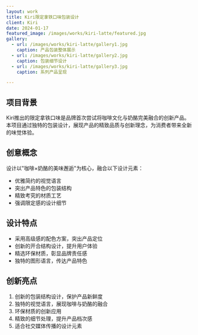 ```yaml
---
layout: work
title: Kiri限定拿铁口味包装设计
client: Kiri
date: 2024-01-17
featured_image: /images/works/kiri-latte/featured.jpg
gallery:
  - url: /images/works/kiri-latte/gallery1.jpg
    caption: 产品包装整体展示
  - url: /images/works/kiri-latte/gallery2.jpg
    caption: 包装细节设计
  - url: /images/works/kiri-latte/gallery3.jpg
    caption: 系列产品呈现

---
```


## 项目背景

Kiri推出的限定拿铁口味是品牌首次尝试将咖啡文化与奶酪完美融合的创新产品。本项目通过独特的包装设计，展现产品的精致品质与创新理念，为消费者带来全新的味觉体验。

## 创意概念

设计以"咖啡×奶酪的美味邂逅"为核心，融合以下设计元素：
- 优雅简约的视觉语言
- 突出产品特色的包装结构
- 精致考究的材质工艺
- 强调限定感的设计细节

## 设计特点

- 采用高级感的配色方案，突出产品定位
- 创新的开合结构设计，提升用户体验
- 精选环保材质，彰显品牌责任感
- 独特的图形语言，传达产品特色

## 创新亮点

1. 创新的包装结构设计，保护产品新鲜度
2. 独特的视觉语言，展现咖啡与奶酪的融合
3. 环保材质的创新应用
4. 精致的细节处理，提升产品档次感
5. 适合社交媒体传播的设计元素 